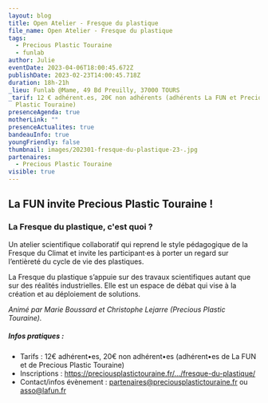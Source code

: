 ```yaml
---
layout: blog
title: Open Atelier - Fresque du plastique
file_name: Open Atelier - Fresque du plastique
tags:
  - Precious Plastic Touraine
  - funlab
author: Julie
eventDate: 2023-04-06T18:00:45.672Z
publishDate: 2023-02-23T14:00:45.718Z
duration: 18h-21h
_lieu: Funlab @Mame, 49 Bd Preuilly, 37000 TOURS
_tarif: 12 € adhérent.es, 20€ non adhérents (adhérents La FUN et Precious
  Plastic Touraine)
presenceAgenda: true
motherLink: ""
presenceActualites: true
bandeauInfo: true
youngFriendly: false
thumbnail: images/202301-fresque-du-plastique-23-.jpg
partenaires:
  - Precious Plastic Touraine
visible: true
---
```

## La FUN invite Precious Plastic Touraine !
### La Fresque du plastique, c'est quoi ?
Un atelier scientifique collaboratif qui reprend le style pédagogique de la Fresque du Climat et invite les participant·es à porter un regard sur l’entièreté du cycle de vie des plastiques.

La Fresque du plastique s’appuie sur des travaux scientifiques autant que sur des réalités industrielles. Elle est un espace de débat qui vise à la création et au déploiement de solutions.

*Animé par Marie Boussard et Christophe Lejarre (Precious Plastic Touraine).*

##### Infos pratiques :
* Tarifs : 12€ adhérent•es, 20€ non adhérent•es (adhérent•es de La FUN et de Precious Plastic Touraine)
* Inscriptions : https://preciousplastictouraine.fr/.../fresque-du-plastique/
* Contact/infos évènement : partenaires@preciousplastictouraine.fr ou asso@lafun.fr